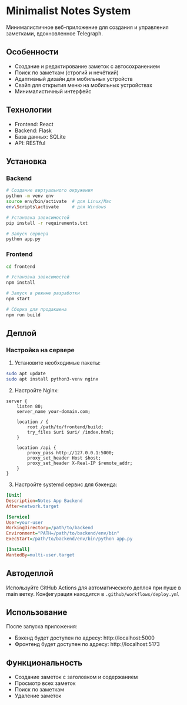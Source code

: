 # Minimalist Notes System

Минималистичное веб-приложение для создания и управления заметками, вдохновленное Telegraph.

## Особенности

- Создание и редактирование заметок с автосохранением
- Поиск по заметкам (строгий и нечёткий)
- Адаптивный дизайн для мобильных устройств
- Свайп для открытия меню на мобильных устройствах
- Минималистичный интерфейс

## Технологии

- Frontend: React
- Backend: Flask
- База данных: SQLite
- API: RESTful

## Установка

### Backend

```bash
# Создание виртуального окружения
python -m venv env
source env/bin/activate  # для Linux/Mac
env\Scripts\activate     # для Windows

# Установка зависимостей
pip install -r requirements.txt

# Запуск сервера
python app.py
```

### Frontend

```bash
cd frontend

# Установка зависимостей
npm install

# Запуск в режиме разработки
npm start

# Сборка для продакшена
npm run build
```

## Деплой

### Настройка на сервере

1. Установите необходимые пакеты:
```bash
sudo apt update
sudo apt install python3-venv nginx
```

2. Настройте Nginx:
```nginx
server {
    listen 80;
    server_name your-domain.com;

    location / {
        root /path/to/frontend/build;
        try_files $uri $uri/ /index.html;
    }

    location /api {
        proxy_pass http://127.0.0.1:5000;
        proxy_set_header Host $host;
        proxy_set_header X-Real-IP $remote_addr;
    }
}
```

3. Настройте systemd сервис для бэкенда:
```ini
[Unit]
Description=Notes App Backend
After=network.target

[Service]
User=your-user
WorkingDirectory=/path/to/backend
Environment="PATH=/path/to/backend/env/bin"
ExecStart=/path/to/backend/env/bin/python app.py

[Install]
WantedBy=multi-user.target
```

## Автодеплой

Используйте GitHub Actions для автоматического деплоя при пуше в main ветку.
Конфигурация находится в `.github/workflows/deploy.yml`

## Использование

После запуска приложения:
- Бэкенд будет доступен по адресу: http://localhost:5000
- Фронтенд будет доступен по адресу: http://localhost:5173

## Функциональность

- Создание заметок с заголовком и содержанием
- Просмотр всех заметок
- Поиск по заметкам
- Удаление заметок 
